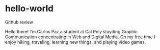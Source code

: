# hello-world
Github review

Hello there! I'm Carlos Paz a student at Cal Poly stuyding Graphic Communication concentrating in Web and Digital Media. 
On my free time I enjoy hiking, traveling, learning new things, and playing video games. 
